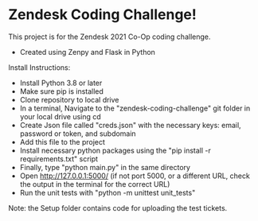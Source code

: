 # Zendesk Coding Challenge!

This project is for the Zendesk 2021 Co-Op coding challenge.
- Created using Zenpy and Flask in Python

Install Instructions:
- Install Python 3.8 or later
- Make sure pip is installed
- Clone repository to local drive
- In a terminal, Navigate to the "zendesk-coding-challenge" git folder in your local drive using cd
- Create Json file called "creds.json" with the necessary keys: email, password or token, and subdomain
- Add this file to the project
- Install necessary python packages using the "pip install -r requirements.txt" script
- Finally, type "python main.py" in the same directory
- Open http://127.0.0.1:5000/ (if not port 5000, or a different URL, check the output in the terminal for the correct URL)
- Run the unit tests with "python -m unittest unit_tests"

Note: the Setup folder contains code for uploading the test tickets.